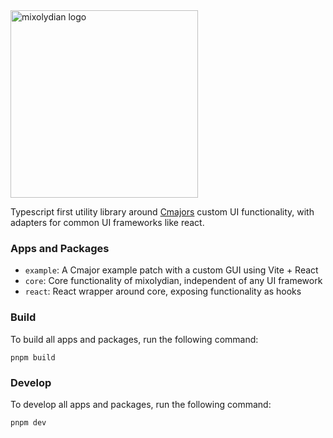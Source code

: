 <img src="https://github.com/mixolydian-audio/mixolydian/assets/74794442/c665cfbf-5ea6-427f-9597-4c67e3c7b445" alt="mixolydian logo" width="300" />

Typescript first utility library around [Cmajors](https://cmajor.dev/) custom UI functionality, with adapters for common UI frameworks like react.

### Apps and Packages

- `example`: A Cmajor example patch with a custom GUI using Vite + React
- `core`: Core functionality of mixolydian, independent of any UI framework
- `react`: React wrapper around core, exposing functionality as hooks


### Build

To build all apps and packages, run the following command:

```
pnpm build
```

### Develop

To develop all apps and packages, run the following command:

```
pnpm dev
```
